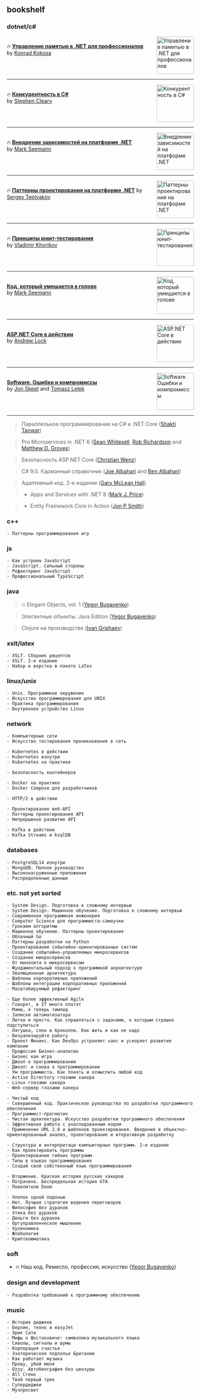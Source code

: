 ## bookshelf

### dotnet/c#

<!--    ![image](https://github.com/timnavigate/bookshelf/assets/14907341/2c6b4a18-b382-4572-ac4b-647db856215f)    -->
<img src="https://github.com/timnavigate/bookshelf/assets/14907341/2c6b4a18-b382-4572-ac4b-647db856215f" alt="Управление памятью в .NET для профессионалов" width="100" align="right"/><br/>
🔥 [**Управление памятью в .NET для профессионалов**](https://dmkpress.com/catalog/computer/programming/dot_net/978-5-97060-800-5/)<br/>
by [Konrad Kokosa](https://github.com/kkokosa)<br/>
<br clear="right"/>
<hr/>

<!--    ![image](https://github.com/timnavigate/bookshelf/assets/14907341/b092838e-e489-4601-9f66-8a8bfc69d6d6)    -->
<img src="https://github.com/timnavigate/bookshelf/assets/14907341/b092838e-e489-4601-9f66-8a8bfc69d6d6" alt="Конкурентность в C#" width="100" align="right"/><br/>
🔥 [**Конкурентность в C#**](https://www.piter.com/product/konkurentnost-v-c-asinhronnoe-parallelnoe-i-mnogopotochnoe-programmirovanie-2-e-mezhd-izd)<br/>
by [Stephen Cleary](https://github.com/StephenCleary)<br/>
<br clear="right"/>
<hr/>

<!--    ![image](https://github.com/timnavigate/bookshelf/assets/14907341/64ba50c0-8980-4169-93f0-09d5e325f575)    -->
<img src="https://github.com/timnavigate/bookshelf/assets/14907341/64ba50c0-8980-4169-93f0-09d5e325f575" alt="Внедрение зависимостей на платформе .NET" width="100" align="right"/><br/>
🔥 [**Внедрение зависимостей на платформе .NET**](https://www.piter.com/collection/programmirovanie-razrabotka-programnogo-obespecheniya/product/vnedrenie-zavisimostey-na-platforme-net-2-e-izdanie)<br/>
by [Mark Seemann](https://github.com/ploeh)<br/>
<br clear="right"/>
<hr/>

<!--    ![image](https://github.com/timnavigate/bookshelf/assets/14907341/9badc67a-7463-4aa2-adfa-beecde12e390)    -->
<img src="https://github.com/timnavigate/bookshelf/assets/14907341/9badc67a-7463-4aa2-adfa-beecde12e390" alt="Паттерны проектирования на платформе .NET" width="100" align="right"/><br/>
🔥 [**Паттерны проектирования на платформе .NET**](https://www.piter.com/product/patterny-proektirovaniya-na-platforme-net) 
by [Sergey Teplyakov](https://github.com/SergeyTeplyakov)<br/>
<br clear="right"/>
<hr/>

<!--    ![image](https://github.com/timnavigate/bookshelf/assets/14907341/d16f19b8-dc6e-4c24-bcd3-a4eb47324d8c)    -->
<img src="https://github.com/timnavigate/bookshelf/assets/14907341/d16f19b8-dc6e-4c24-bcd3-a4eb47324d8c" alt="Принципы юнит-тестирования" width="100" align="right"/><br/>
🔥 [**Принципы юнит-тестирования**](https://www.piter.com/product/printsipy-yunit-testirovaniya)<br/>
by [Vladimir Khorikov](https://github.com/vkhorikov)<br/>
<br clear="right"/>
<hr/>

<!--    ![image](https://github.com/timnavigate/bookshelf/assets/14907341/d4deffab-07de-4be8-91d3-9bb4528718f2)    -->
<img src="https://github.com/timnavigate/bookshelf/assets/14907341/d4deffab-07de-4be8-91d3-9bb4528718f2" alt="Код, который умещается в голове" width="100" align="right"/><br/>
[**Код, который умещается в голове**](https://www.piter.com/collection/recommend/product/robert-martin-rekomenduet-kod-kotoryy-umeschaetsya-v-golove-evristiki-dlya-razrabotchikov)<br/>
by [Mark Seemann](https://github.com/ploeh)<br/>
<br clear="right"/>
<hr/>

<!--    ![image](https://github.com/timnavigate/bookshelf/assets/14907341/3b08135a-b207-484a-a2de-570bb97d36d1)    -->
<img src="https://github.com/timnavigate/bookshelf/assets/14907341/3b08135a-b207-484a-a2de-570bb97d36d1" alt="ASP.NET Core в действии" width="100" align="right"/><br/>
[**ASP.NET Core в действии**](https://dmkpress.com/catalog/computer/web/978-5-97060-550-9/)<br/>
by [Andrew Lock](https://github.com/andrewlock)<br/>
<br clear="right"/>
<hr/>

<!--    ![image](https://github.com/timnavigate/bookshelf/assets/14907341/6b68dabb-ca77-416b-8330-cefed38190b6)    -->
<img src="https://github.com/timnavigate/bookshelf/assets/14907341/6b68dabb-ca77-416b-8330-cefed38190b6" alt="Software. Ошибки и компромиссы" width="100" align="right"/><br/>
[**Software. Ошибки и компромиссы**](https://www.piter.com/product/software-oshibki-i-kompromissy-pri-razrabotke-po)<br/>
by [Jon Skeet](https://github.com/jskeet/) and [Tomasz Lelek](https://github.com/tomekl007)<br/>
<br clear="right"/>
<hr/>

> Параллельное программирование на C# и .NET Core ([Shakti Tanwar](https://github.com/shaktisinghtanwar))

> Pro Microservices in .NET 6 ([Sean Whitesell](https://github.com/seanw122), [Rob Richardson](https://github.com/robrich) and [Matthew D. Groves](https://github.com/mgroves))

> Безопасность ASP.NET Core ([Christian Wenz](https://github.com/wenz))

> C# 9.0. Карманный справочник ([Joe Albahari](https://www.albahari.com/) and [Ben Albahari](https://www.albahari.com/))

> Адаптивный код. 2-е издание ([Gary McLean Hall](https://github.com/garymcleanhall))

> * Apps and Services with .NET 8 ([Mark J. Price](https://github.com/markjprice))

> * Entity Framework Core in Action ([Jon P Smith](https://github.com/JonPSmith))

### c++

    - Паттерны программирования игр
    
### js

    - Как устроен JavaScript
    - JavaScript. Сильный стороны
    - Рефакторинг JavaScript
    - Профессиональный TypeScript

### java

> 🔥 Elegant Objects, vol. 1 ([Yegor Bugayenko](https://github.com/yegor256))

> Элегантные объекты. Java Edition ([Yegor Bugayenko](https://github.com/yegor256))

> Clojure на производстве ([Ivan Grishaev](https://github.com/igrishaev))

### xslt/latex

    - XSLT. Сборник рецептов
    - XSLT. 2-е издание
    - Набор и верстка в пакете LaTex

### linux/unix

    - Unix. Программное окружение
    - Искусство программирования для UNIX
    - Практика программирования
    - Внутреннее устройство Linux    

### network

    - Компьютерные сети
    - Искусство тестирования проникновения в сеть
    
    - Kubernetes в действии
    - Kubernetes изнутри
    - Kubernetes на практике
    
    - Безопасность контейнеров
    
    - Docker на практике
    - Docker Compose для разработчиков
    
    - HTTP/2 в действии
    
    - Проектирование веб-API
    - Паттерны проектирования API
    - Непрерывное развитие API
    
    - Kafka в действии
    - Kafka Streams и ksqlDB

### databases

    - PostgreSQL14 изнутри
    - MongoDB. Полное руководство
    - Высоконагруженные приложения
    - Распределенные данные

### etc. not yet sorted

    - System Design. Подготовка к сложному интервью
    - System Design. Машинное обучение. Подготовка к сложному интервью
    - Современная программная инженерия
    - Computer Science для программиста-самоучки
    - Грокаем алгоритмы
    - Машинное обучение. Паттерны проектирования
    - Облачный Go
    - Паттерны разработки на Python
    - Проектирование событийно-ориентированных систем
    - Создание событийно-управляемых микросервисов
    - Создание микросервисов
    - От монолита к микросервисам
    - Фундаментальный подход к программной акрхитектуре
    - Эволюционная архитектура
    - Шаблоны корпоративных приложений
    - Шаблоны интеграции корпоративных приложений
    - Масштабируемый рефакторинг

    - Еще более эффективный Agile
    - Говорят, в IT много платят
    - Мама, я теперь тимлид
    - Записки автоматизатора
    - Легко и просто. Как справляться с задачами, к которым страшно подступиться
    - Лягушка, слон и броколли. Как жить и как не надо
    - Визуализируйте работу
    - Проект Феникс. Как DevOps устраняет хаос и ускоряет развитие компании
    - Профессия Бизнес-аналитик
    - Бизнес как игра
    - Джоэл о программировании
    - Джоэл: и снова о программировании
    - Ум программиста. Как понять и осмыслить любой код
    - Active Directory глазами хакера
    - Linux глазами хакера
    - Web-сервер глазами хакера

    - Чистый код
    - Совершенный код. Практическое руководство по разработке программного обеспечения
    - Программист-прагматик
    - Чистая архитектура. Искусство разработки программного обеспечения
    - Эффективная работа с унаследованным кодом
    - Применение UML 2.0 и шаблонов проектирования. Введение в объектно-ориентированный анализ, проектирование и итеративную разработку

    - Структура и интерпритаци компьютерных программ. 2-е издание
    - Как проектировать программы
    - Проектирование гибких программ
    - Типы в языках программирования
    - Создай свой собственный язык программирования

    - Вторжение. Краткая история русских хакеров
    - Потрачено. Беспредельная история GTA
    - Повелители Doom

    - Хлопок одной ладонью
    - Нет. Лучшая стратегия ведения переговоров
    - Философия без дураков
    - Этика без дураков
    - Деньги без дураков
    - Оргуправленческое мышление
    - Хулиномика
    - Жлобология
    - Криптвоюматика

### soft

- 🔥 Наш код. Ремесло, профессия, искусство ([Yegor Bugayenko](https://github.com/yegor256))

### design and development

    - Разработка требований к программному обеспечению

### music

    - История диджеев
    - Берлин, техно и easyJet
    - Эрик Сати
    - Мифы о Шостаковиче: символика музыкального языка
    - Сиволы, сигналы и шумы
    - Корпорация счастья
    - Эзотерическое подполье Британии
    - Как работает музыка
    - Прошу, убей меня
    - Ozzy. Автобиография без цензуры
    - All Crews
    - Твой первый трек
    - Супердиджеи
    - Музпросвет
    
